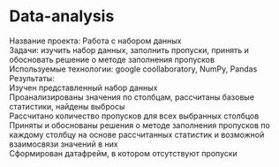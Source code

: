 # Data-analysis

Название проекта: Работа с набором данных \
Задачи: изучить набор данных, заполнить пропуски, принять и обосновать решение о методе заполнения пропусков \
Используемые технологии: google coollaboratory, NumPy, Pandas \
Результаты: \
Изучен представленный набор данных \
Проанализированы значения по столбцам, рассчитаны базовые статистики, найдены выбросы \
Рассчитано количество пропусков для всех выбранных столбцов \
Приняты и обоснованы решения о методе заполнения пропусков по каждому столбцу на основе рассчитанных статистик и возможной взаимосвязи значений в них
 \
 Сформирован датафрейм, в котором отсутствуют пропуски 

